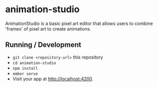 # animation-studio

AnimationStudio is a basic pixel art editor that allows users to combine 'frames' of pixel art to create animations.

## Running / Development

* `git clone <repository-url>` this repository
* `cd animation-studio`
* `npm install`
* `ember serve`
* Visit your app at [http://localhost:4200](http://localhost:4200).

